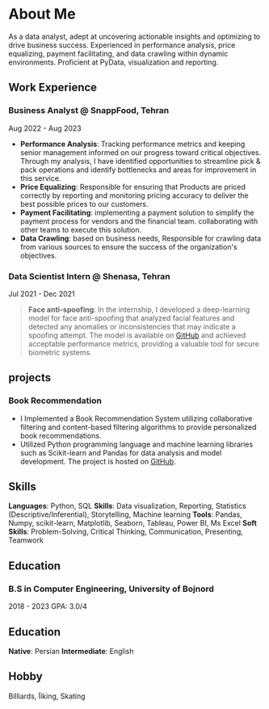 # About Me
As a data analyst, adept at uncovering actionable insights and optimizing to drive business success. Experienced in performance
analysis, price equalizing, payment facilitating, and data crawling within dynamic environments. Proficient at PyData,
visualization and reporting.

## Work Experience

### Business Analyst @ SnappFood, Tehran
Aug 2022 - Aug 2023
- **Performance Analysis**: Tracking performance metrics and keeping senior management informed on our progress toward critical objectives. Through my analysis, I have identified opportunities to streamline pick & pack operations and identify bottlenecks and areas for improvement in this service.
- **Price Equalizing**: Responsible for ensuring that Products are priced correctly by reporting and monitoring pricing accuracy to deliver the best possible prices to our customers.
- **Payment Facilitating**: implementing a payment solution to simplify the payment process for vendors and the financial team. collaborating with other teams to execute this solution.
- **Data Crawling**: based on business needs, Responsible for crawling data from various sources to ensure the success of the organization's objectives.

### Data Scientist Intern @ Shenasa, Tehran
Jul 2021 - Dec 2021
> **Face anti-spoofing**: In the internship, I developed a deep-learning model for face anti-spoofing that analyzed facial features and detected any anomalies or inconsistencies that may indicate a spoofing attempt. The model is available on [GitHub](https://github.com/MahmoodAbdali79/Face-anti-spoofing) and achieved acceptable performance metrics, providing a valuable tool for secure biometric systems.


## projects
### Book Recommendation
- I Implemented a Book Recommendation System utilizing collaborative filtering and content-based filtering algorithms to provide personalized book recommendations.
- Utilized Python programming language and machine learning libraries such as Scikit-learn and Pandas for data analysis and model development. The project is hosted on [GitHub](https://github.com/MahmoodAbdali79/Book-Recommendation-System).

## Skills
**Languages**: Python, SQL
**Skills**: Data visualization, Reporting, Statistics (Descriptive/Inferential), Storytelling, Machine learning
**Tools**: Pandas, Numpy, scikit-learn, Matplotlib, Seaborn, Tableau, Power BI, Ms Excel
**Soft Skills**: Problem-Solving, Critical Thinking, Communication, Presenting, Teamwork

## Education
### B.S in Computer Engineering, University of Bojnord
2018 - 2023 GPA: 3.0/4

## Education
**Native**: Persian
**Intermediate**: English

## Hobby
Billiards, آiking, Skating 

